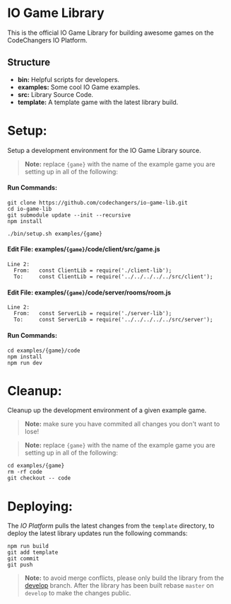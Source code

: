 # IO Game Library

This is the official IO Game Library for building awesome games on the CodeChangers IO Platform.

## Structure

- **bin:** Helpful scripts for developers.
- **examples:** Some cool IO Game examples.
- **src:** Library Source Code.
- **template:** A template game with the latest library build.

# Setup:

Setup a development environment for the IO Game Library source.

> **Note:** replace `{game}` with the name of the example game you are setting up in all of the following:

#### **Run Commands:**

```
git clone https://github.com/codechangers/io-game-lib.git
cd io-game-lib
git submodule update --init --recursive
npm install

./bin/setup.sh examples/{game}
```

#### **Edit File:** examples/`{game}`/code/client/src/game.js

```
Line 2:
  From:   const ClientLib = require('./client-lib');
  To:     const ClientLib = require('../../../../../src/client');
```

#### **Edit File:** examples/`{game}`/code/server/rooms/room.js

```
Line 2:
  From:   const ServerLib = require('./server-lib');
  To:     const ServerLib = require('../../../../../src/server');
```

#### **Run Commands:**

```
cd examples/{game}/code
npm install
npm run dev
```

# Cleanup:

Cleanup up the development environment of a given example game.

> **Note:** make sure you have commited all changes you don't want to lose!

> **Note:** replace `{game}` with the name of the example game you are setting up in all of the following:

```
cd examples/{game}
rm -rf code
git checkout -- code
```

# Deploying:

The _IO Platform_ pulls the latest changes from the `template` directory, to deploy the latest library updates run the following commands:

```
npm run build
git add template
git commit
git push
```

> **Note:** to avoid merge conflicts, please only build the library from the [develop](https://github.com/codechangers/io-game-lib/tree/develop) branch. After the library has been built rebase `master` on `develop` to make the changes public.
